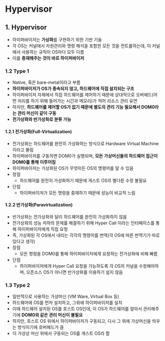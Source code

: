 # Hypervisor

## 1. Hypervisor

- 하이퍼바이저는 **가상화**를 구현하기 위한 기반 기술
- 각 OS는 커널에서 자원관리와 명령 해석을 포함한 모든 것을 컨트롤하는데, 이 커널에서 사용하는 규칙이 OS마다 모두 다름
- 이를 **중재해주는 것이 바로 하이퍼바이저**

### 1.2 Type 1

- Native, 혹은 bare-metal이라고 부름
- **하이퍼바이저가 OS가 종속되지 않고, 하드웨어에 직접 설치되는 구조**
- 하이퍼바이저 자체에서 직접 하드웨어를 제어하기 때문에 상대적으로 오버헤드(어떤 처리를 하기 위해 들어가는 시간과 메모리)가 적어 리소스 관리 유연
- 하지만, **하드웨어를 제어할 OS가 없기 때문에 별도의 관리 기능 필요해서 DOM0라는 관리 머신이 같이 구동**
- **전가상화와 반가상화로 분류 가능**

#### 1.2.1 전가상화(Full-Virtualization)

- 전가상화는 하드웨어를 완전히 가상화하는 방식으로 Hardware Virtual Machine이라고 불림
- 하이퍼바이저를 구동하면 DOM0가 실행되며, **모든 가상머신들의 하드웨어 접근이 DOM0를 통해 이루어짐**
- 하이퍼바이저는 가상화된 OS가 무엇이든 OS의 명령어를 알 수 있음
- 장점
  - 하드웨어를 완전히 가상화하기 때문에 게스트 OS의 별다른 수정 불필요
- 단점
  - 하이퍼바이저가 모든 명령을 중재하기 때문에 성능이 비교적 느림

#### 1.2.2 반가상화(Paravirtualization)

- 반가상화는 전가상화와 달리 하드웨어를 완전히 가상화하지 않음
- 전가상화의 성능 저하의 문제를 해결하기 위해 Hyper Call 이라는 인터페이스를 통해 하이퍼바이저에게 직접 요청
- 즉, 가상화된 각 OS에서 내리는 각각의 명령어를 번역(각 OS에 따른 번역기가 따로 있다고 생각)
- 장점
  - 모든 명령을 DOM0를 통해 하이퍼바이저에게 요청하는 전가상화에 비해 빠름
- 단점
  - 하이퍼바이저에게 Hyper Call 요청을 가능하도록 각 OS의 커널을 수정해야하며, 오픈소스 OS가 아니면 반가상화를 이용하기 쉽지 않음

### 1.3 Type 2

- 일반적으로 사용하는 가상머신 (VM Ware, Virtual Box 등)
- 하드웨어에 OS를 먼저 설치하고, 그위에 하이퍼바이저를 설치
- 이때 하드웨어 설치된 OS를 호스트 OS인데, 이 OS가 하드웨어를 알아서 관리해주기에 **DOM0와 같은 관리 머신이 불필요**
- 하지만, 호스트 OS 위에서 하이퍼바이저가 구동되고, 다시 그 위에 가상머신을 띄우는 방식이기에 호버헤드가 큼
- 이 가상상 머신 위에서 구동되는 OS를 게스트 OS라 함
